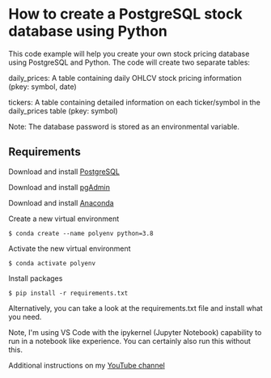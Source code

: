 # How to create a PostgreSQL stock database using Python

This code example will help you create your own stock pricing database using PostgreSQL and Python.  The code will create two separate tables:

daily_prices:  A table containing daily OHLCV stock pricing information (pkey:  symbol, date)

tickers:  A table containing detailed information on each ticker/symbol in the daily_prices table (pkey: symbol)

Note:  The database password is stored as an environmental variable.

## Requirements

Download and install [PostgreSQL](https://www.postgresql.org/)

Download and install [pgAdmin](https://www.pgadmin.org/)

Download and install [Anaconda](https://www.anaconda.com/products/individual)

Create a new virtual environment

`$ conda create --name polyenv python=3.8`

Activate the new virtual environment

`$ conda activate polyenv`

Install packages

`$ pip install -r requirements.txt`

Alternatively, you can take a look at the requirements.txt file and install what you need.

Note, I'm using VS Code with the ipykernel (Jupyter Notebook) capability to run in a notebook like experience.  You can certainly also run this without this.


Additional instructions on my [YouTube channel](https://www.youtube.com/c/ErolAspromatis)